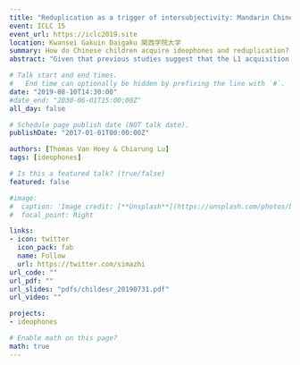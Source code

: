 ```yaml
---
title: "Reduplication as a trigger of intersubjectivity: Mandarin Chinese ideophones and reduplication in the CHILDES corpora"
event: ICLC 15
event_url: https://iclc2019.site
location: Kwansei Gakuin Daigaku 関西学院大学
summary: How do Chinese children acquire ideophones and reduplication?
abstract: "Given that previous studies suggest that the L1 acquisition of verbs and other relational items is facilitated in Mandarin Chinese when compared to that of non-relational items (Tardif 1996; Lee & Naigles 2005; Tardif 2006; Imai et al. 2006; Ogura et al. 2006), and the fact that reduplication is pervasive in Mandarin (Lǐ & Ponsford 2018), this study explores the role that reduplication and ideophones play in early childhood communication, which thus far has been understudied. <br> Using `childesr` (Sanchez et al. 2018), an R package mirroring the CHILDES database (MacWhinney 2000), it is possible to approach this research topic from both qualitative and quantitative perspectives. As an example, we show how caregivers use reduplication forms to induce children’s reactions, and children construe sensory descriptions with reduplicative constructions when they are given a task such as describing an apple, even though other competing alternatives are readily available. This pragmatic use of reduplication can trigger intersubjectivity, which aids in communication, especially since the child repeats the adult’s reduplication. <br> However, whether or not such reduplicated ideophonized constructions are used does depend on the age of the target child and the item in question: ideophonic construal and reduplication are influenced by frequency effects and their depictive function (Dingemanse 2012), and are item-based, like most of L1 acquisition (Tomasello 2003; MacWhinney & O’Grady 2015)."

# Talk start and end times.
#   End time can optionally be hidden by prefixing the line with `#`.
date: "2019-08-10T14:30:00"
#date_end: "2030-06-01T15:00:00Z"
all_day: false

# Schedule page publish date (NOT talk date).
publishDate: "2017-01-01T00:00:00Z"

authors: [Thomas Van Hoey & Chiarung Lu]
tags: [ideophones]

# Is this a featured talk? (true/false)
featured: false

#image:
#  caption: 'Image credit: [**Unsplash**](https://unsplash.com/photos/bzdhc5b3Bxs)'
#  focal_point: Right

links:
- icon: twitter
  icon_pack: fab
  name: Follow
  url: https://twitter.com/simazhi
url_code: ""
url_pdf: ""
url_slides: "pdfs/childesr_20190731.pdf"
url_video: ""

projects:
- ideophones

# Enable math on this page?
math: true 
---
```


